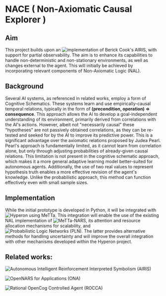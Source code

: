# NACE ( Non-Axiomatic Causal Explorer )

## Aim
This project builds upon an ![implementation of Berick Cook's AIRIS](https://gist.github.com/patham9/ac25f7c85c82cebc0cb816823a4a6499), with support for partial observability. The aim is to enhance its capabilities to handle non-deterministic and non-stationary environments, as well as changes external to the agent. This will initially be achieved by incorporating relevant components of Non-Axiomatic Logic (NAL).

## Background

Several AI systems, as referenced in related works, employ a form of Cognitive Schematics. These systems learn and use empirically-causal temporal relations, typically in the form of **(precondition, operation) => consequence**. This approach allows the AI to develop a goal-independent understanding of its environment, primarily derived from correlations with the AI's actions. However, albeit not "necessarily causal" these "hypotheses" are not passively obtained correlations, as they can be re-tested and seeked for by the AI to improve its predictive power. This is a significant advantage over the axiomatic relations proposed by Judea Pearl. Pearl's approach is fundamentally limited, as it cannot learn from correlation alone, but only through adjusting probabilities of already-given causal relations. This limitation is not present in the cognitive schematic approach, which makes it a more general adaptive learning model better-suited for autonomous agents. Additionally, the use of two real values to represent hypothesis truth enables a more effective revision of the agent's knowledge. Unlike the probabilistic approach, this method can function effectively even with small sample sizes.

## Implementation

While the initial prototype is developed in Python, it will be integrated with ![Hyperon](https://github.com/trueagi-io/hyperon-experimental) using MeTTa. This integration will enable the use of the existing NAL implementation of ![MeTTa-NARS](https://github.com/patham9/metta-nars/tree/main), its attention and resource allocation mechanisms for scalability, and ![Probabilistic Logic Networks (PLN)](https://github.com/trueagi-io/hyperon-pln). The latter provides alternative methods for handling uncertainty and will improve the overall integration with other mechanisms developed within the Hyperon project.

## Related works:

![Autonomous Intelligent Reinforcement Interpreted Symbolism (AIRIS)](https://github.com/berickcook/AIRIS_Public)

![OpenNARS for Applications (ONA)](https://github.com/opennars/OpenNARS-for-Applications/)

![Rational OpenCog Controlled Agent (ROCCA)](https://github.com/opencog/rocca)



